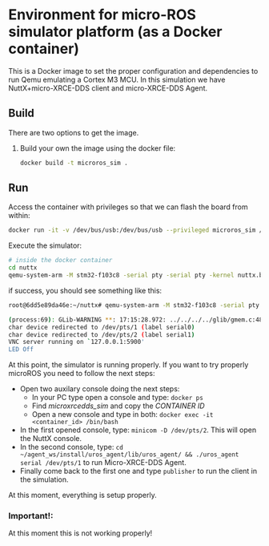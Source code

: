 # Environment for micro-ROS simulator platform (as a Docker container)

This is a Docker image to set the proper configuration and dependencies to run Qemu emulating a Cortex M3 MCU.
In this simulation we have NuttX+micro-XRCE-DDS client and micro-XRCE-DDS Agent.


## Build

There are two options to get the image.

1. Build your own the image using the docker file:

    ```bash
    docker build -t microros_sim .
    ```


## Run

Access the container with privileges so that we can flash the board from within:

```bash
docker run -it -v /dev/bus/usb:/dev/bus/usb --privileged microros_sim /bin/bash
```

 Execute the simulator:

```bash
# inside the docker container
cd nuttx
qemu-system-arm -M stm32-f103c8 -serial pty -serial pty -kernel nuttx.bin
```

if success, you should see something like this:

```bash
root@6dd5e89da46e:~/nuttx# qemu-system-arm -M stm32-f103c8 -serial pty -serial pty -kernel nuttx.bin

(process:69): GLib-WARNING **: 17:15:28.972: ../../../../glib/gmem.c:489: custom memory allocation vtable not supported
char device redirected to /dev/pts/1 (label serial0)
char device redirected to /dev/pts/2 (label serial1)
VNC server running on `127.0.0.1:5900'
LED Off

```

At this point, the simulator is running properly. If you want to try properly microROS you need to follow the next steps:
- Open two auxilary console doing the next steps:
  - In your PC type open a console and type: ``docker ps``
  - Find *microxrcedds_sim* and copy the *CONTAINER ID*
  - Open a new console and type in both: ``docker exec -it <container_id> /bin/bash ``
- In the first opened console, type: ``minicom -D /dev/pts/2``. This will open the NuttX console.
- In the second console, type: `` cd ~/agent_ws/install/uros_agent/lib/uros_agent/ && ./uros_agent serial /dev/pts/1 `` to run Micro-XRCE-DDS Agent.
- Finally come back to the first one and type ``publisher`` to run the client in the simulation.

At this moment, everything is setup properly.


### Important!:
At this moment this is not working properly!
